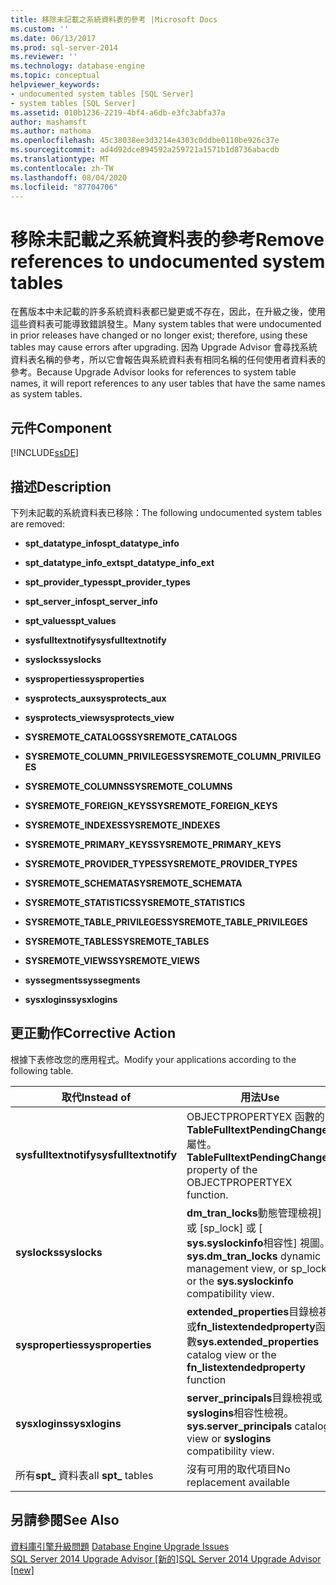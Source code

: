 ```yaml
---
title: 移除未記載之系統資料表的參考 |Microsoft Docs
ms.custom: ''
ms.date: 06/13/2017
ms.prod: sql-server-2014
ms.reviewer: ''
ms.technology: database-engine
ms.topic: conceptual
helpviewer_keywords:
- undocumented system tables [SQL Server]
- system tables [SQL Server]
ms.assetid: 010b1236-2219-4bf4-a6db-e3fc3abfa37a
author: mashamsft
ms.author: mathoma
ms.openlocfilehash: 45c38038ee3d3214e4303c0ddbe0110be926c37e
ms.sourcegitcommit: ad4d92dce894592a259721a1571b1d8736abacdb
ms.translationtype: MT
ms.contentlocale: zh-TW
ms.lasthandoff: 08/04/2020
ms.locfileid: "87704706"
---
```

# <a name="remove-references-to-undocumented-system-tables"></a><span data-ttu-id="ab941-102">移除未記載之系統資料表的參考</span><span class="sxs-lookup"><span data-stu-id="ab941-102">Remove references to undocumented system tables</span></span>
  <span data-ttu-id="ab941-103">在舊版本中未記載的許多系統資料表都已變更或不存在，因此，在升級之後，使用這些資料表可能導致錯誤發生。</span><span class="sxs-lookup"><span data-stu-id="ab941-103">Many system tables that were undocumented in prior releases have changed or no longer exist; therefore, using these tables may cause errors after upgrading.</span></span> <span data-ttu-id="ab941-104">因為 Upgrade Advisor 會尋找系統資料表名稱的參考，所以它會報告與系統資料表有相同名稱的任何使用者資料表的參考。</span><span class="sxs-lookup"><span data-stu-id="ab941-104">Because Upgrade Advisor looks for references to system table names, it will report references to any user tables that have the same names as system tables.</span></span>  
  
## <a name="component"></a><span data-ttu-id="ab941-105">元件</span><span class="sxs-lookup"><span data-stu-id="ab941-105">Component</span></span>  
 [!INCLUDE[ssDE](../../includes/ssde-md.md)]  
  
## <a name="description"></a><span data-ttu-id="ab941-106">描述</span><span class="sxs-lookup"><span data-stu-id="ab941-106">Description</span></span>  
 <span data-ttu-id="ab941-107">下列未記載的系統資料表已移除：</span><span class="sxs-lookup"><span data-stu-id="ab941-107">The following undocumented system tables are removed:</span></span>  
  
-   <span data-ttu-id="ab941-108">**spt_datatype_info**</span><span class="sxs-lookup"><span data-stu-id="ab941-108">**spt_datatype_info**</span></span>  
  
-   <span data-ttu-id="ab941-109">**spt_datatype_info_ext**</span><span class="sxs-lookup"><span data-stu-id="ab941-109">**spt_datatype_info_ext**</span></span>  
  
-   <span data-ttu-id="ab941-110">**spt_provider_types**</span><span class="sxs-lookup"><span data-stu-id="ab941-110">**spt_provider_types**</span></span>  
  
-   <span data-ttu-id="ab941-111">**spt_server_info**</span><span class="sxs-lookup"><span data-stu-id="ab941-111">**spt_server_info**</span></span>  
  
-   <span data-ttu-id="ab941-112">**spt_values**</span><span class="sxs-lookup"><span data-stu-id="ab941-112">**spt_values**</span></span>  
  
-   <span data-ttu-id="ab941-113">**sysfulltextnotify**</span><span class="sxs-lookup"><span data-stu-id="ab941-113">**sysfulltextnotify**</span></span>  
  
-   <span data-ttu-id="ab941-114">**syslocks**</span><span class="sxs-lookup"><span data-stu-id="ab941-114">**syslocks**</span></span>  
  
-   <span data-ttu-id="ab941-115">**sysproperties**</span><span class="sxs-lookup"><span data-stu-id="ab941-115">**sysproperties**</span></span>  
  
-   <span data-ttu-id="ab941-116">**sysprotects_aux**</span><span class="sxs-lookup"><span data-stu-id="ab941-116">**sysprotects_aux**</span></span>  
  
-   <span data-ttu-id="ab941-117">**sysprotects_view**</span><span class="sxs-lookup"><span data-stu-id="ab941-117">**sysprotects_view**</span></span>  
  
-   <span data-ttu-id="ab941-118">**SYSREMOTE_CATALOGS**</span><span class="sxs-lookup"><span data-stu-id="ab941-118">**SYSREMOTE_CATALOGS**</span></span>  
  
-   <span data-ttu-id="ab941-119">**SYSREMOTE_COLUMN_PRIVILEGES**</span><span class="sxs-lookup"><span data-stu-id="ab941-119">**SYSREMOTE_COLUMN_PRIVILEGES**</span></span>  
  
-   <span data-ttu-id="ab941-120">**SYSREMOTE_COLUMNS**</span><span class="sxs-lookup"><span data-stu-id="ab941-120">**SYSREMOTE_COLUMNS**</span></span>  
  
-   <span data-ttu-id="ab941-121">**SYSREMOTE_FOREIGN_KEYS**</span><span class="sxs-lookup"><span data-stu-id="ab941-121">**SYSREMOTE_FOREIGN_KEYS**</span></span>  
  
-   <span data-ttu-id="ab941-122">**SYSREMOTE_INDEXES**</span><span class="sxs-lookup"><span data-stu-id="ab941-122">**SYSREMOTE_INDEXES**</span></span>  
  
-   <span data-ttu-id="ab941-123">**SYSREMOTE_PRIMARY_KEYS**</span><span class="sxs-lookup"><span data-stu-id="ab941-123">**SYSREMOTE_PRIMARY_KEYS**</span></span>  
  
-   <span data-ttu-id="ab941-124">**SYSREMOTE_PROVIDER_TYPES**</span><span class="sxs-lookup"><span data-stu-id="ab941-124">**SYSREMOTE_PROVIDER_TYPES**</span></span>  
  
-   <span data-ttu-id="ab941-125">**SYSREMOTE_SCHEMATA**</span><span class="sxs-lookup"><span data-stu-id="ab941-125">**SYSREMOTE_SCHEMATA**</span></span>  
  
-   <span data-ttu-id="ab941-126">**SYSREMOTE_STATISTICS**</span><span class="sxs-lookup"><span data-stu-id="ab941-126">**SYSREMOTE_STATISTICS**</span></span>  
  
-   <span data-ttu-id="ab941-127">**SYSREMOTE_TABLE_PRIVILEGES**</span><span class="sxs-lookup"><span data-stu-id="ab941-127">**SYSREMOTE_TABLE_PRIVILEGES**</span></span>  
  
-   <span data-ttu-id="ab941-128">**SYSREMOTE_TABLES**</span><span class="sxs-lookup"><span data-stu-id="ab941-128">**SYSREMOTE_TABLES**</span></span>  
  
-   <span data-ttu-id="ab941-129">**SYSREMOTE_VIEWS**</span><span class="sxs-lookup"><span data-stu-id="ab941-129">**SYSREMOTE_VIEWS**</span></span>  
  
-   <span data-ttu-id="ab941-130">**syssegments**</span><span class="sxs-lookup"><span data-stu-id="ab941-130">**syssegments**</span></span>  
  
-   <span data-ttu-id="ab941-131">**sysxlogins**</span><span class="sxs-lookup"><span data-stu-id="ab941-131">**sysxlogins**</span></span>  
  
## <a name="corrective-action"></a><span data-ttu-id="ab941-132">更正動作</span><span class="sxs-lookup"><span data-stu-id="ab941-132">Corrective Action</span></span>  
 <span data-ttu-id="ab941-133">根據下表修改您的應用程式。</span><span class="sxs-lookup"><span data-stu-id="ab941-133">Modify your applications according to the following table.</span></span>  
  
|<span data-ttu-id="ab941-134">取代</span><span class="sxs-lookup"><span data-stu-id="ab941-134">Instead of</span></span>|<span data-ttu-id="ab941-135">用法</span><span class="sxs-lookup"><span data-stu-id="ab941-135">Use</span></span>|  
|----------------|---------|  
|<span data-ttu-id="ab941-136">**sysfulltextnotify**</span><span class="sxs-lookup"><span data-stu-id="ab941-136">**sysfulltextnotify**</span></span>|<span data-ttu-id="ab941-137">OBJECTPROPERTYEX 函數的**TableFulltextPendingChanges**屬性。</span><span class="sxs-lookup"><span data-stu-id="ab941-137">**TableFulltextPendingChanges** property of the OBJECTPROPERTYEX function.</span></span>|  
|<span data-ttu-id="ab941-138">**syslocks**</span><span class="sxs-lookup"><span data-stu-id="ab941-138">**syslocks**</span></span>|<span data-ttu-id="ab941-139">**dm_tran_locks**動態管理檢視] 或 [sp_lock] 或 [ **sys.syslockinfo**相容性] 視圖。</span><span class="sxs-lookup"><span data-stu-id="ab941-139">**sys.dm_tran_locks** dynamic management view, or sp_lock, or the **sys.syslockinfo** compatibility view.</span></span>|  
|<span data-ttu-id="ab941-140">**sysproperties**</span><span class="sxs-lookup"><span data-stu-id="ab941-140">**sysproperties**</span></span>|<span data-ttu-id="ab941-141">**extended_properties**目錄檢視或**fn_listextendedproperty**函數</span><span class="sxs-lookup"><span data-stu-id="ab941-141">**sys.extended_properties** catalog view or the **fn_listextendedproperty** function</span></span>|  
|<span data-ttu-id="ab941-142">**sysxlogins**</span><span class="sxs-lookup"><span data-stu-id="ab941-142">**sysxlogins**</span></span>|<span data-ttu-id="ab941-143">**server_principals**目錄檢視或**syslogins**相容性檢視。</span><span class="sxs-lookup"><span data-stu-id="ab941-143">**sys.server_principals** catalog view or **syslogins** compatibility view.</span></span>|  
|<span data-ttu-id="ab941-144">所有**spt_** 資料表</span><span class="sxs-lookup"><span data-stu-id="ab941-144">all **spt_** tables</span></span>|<span data-ttu-id="ab941-145">沒有可用的取代項目</span><span class="sxs-lookup"><span data-stu-id="ab941-145">No replacement available</span></span>|  
  
## <a name="see-also"></a><span data-ttu-id="ab941-146">另請參閱</span><span class="sxs-lookup"><span data-stu-id="ab941-146">See Also</span></span>  
 <span data-ttu-id="ab941-147">[資料庫引擎升級問題](../../../2014/sql-server/install/database-engine-upgrade-issues.md) </span><span class="sxs-lookup"><span data-stu-id="ab941-147">[Database Engine Upgrade Issues](../../../2014/sql-server/install/database-engine-upgrade-issues.md) </span></span>  
 [<span data-ttu-id="ab941-148">SQL Server 2014 Upgrade Advisor &#91;新的&#93;</span><span class="sxs-lookup"><span data-stu-id="ab941-148">SQL Server 2014 Upgrade Advisor &#91;new&#93;</span></span>](sql-server-2014-upgrade-advisor.md)  
  
  
